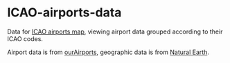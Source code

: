 # ICAO-airports-data

Data for [ICAO airports map](https://github.com/kraktus/icao-airports-map), viewing airport data grouped according to their ICAO codes.

Airport data is from [ourAirports](http://ourairports.com/data/), geographic data is from [Natural Earth](http://www.naturalearthdata.com/).